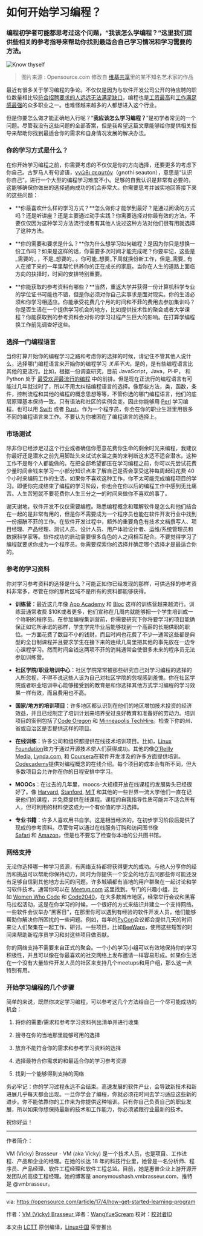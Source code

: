 
如何开始学习编程？
======================================================

### 编程初学者可能都思考过这个问题，“我该怎么学编程？”这里我们提供些相关的参考指导来帮助你找到最适合自己学习情况和学习需要的方法。


![Know thyself](https://opensource.com/sites/default/files/styles/image-full-size/public/u23316/roman-know-thyself-osdc-lead.png?itok=oWuH8hRr "Know thyself")


>图片来源 : Opensource.com 修改自 [维基共享][20]里的某不知名艺术家的作品 


最近有很多关于学习编程的争论。不仅仅是因为与软件开发公司公开的待应聘的职位数量相比较[符合招聘要求的人远远无法满足缺口][21]，编程也是[工资最高][22]和[工作满足感最强][23]的众多职业之一。也难怪越来越多的人都想进入这个行业。


但是你要怎么做才能正确地入行呢？“**我应该怎么学习编程？**”是初学者常见的一个问题。尽管我没有这些问题的全部答案，但是我希望这篇文章能够给你提供相关指导来帮助你找到最适合你的需求和自身情况发展的解决办法。


### 你的学习方式是什么？




在你开始学习编程之前，你需要考虑的不仅仅是你的方向选择，还要更多的考虑下你自己。古罗马人有句谚语，[γνῶθι σεαυτόν][24]（gnothi seauton），意思是“认识你自己”。进行一个大型的编程学习难度不小。足够的自我认识是非常有必要的，这能够确保你做出的选择通向成功的机会非常大。你需要思考并诚实地回答接下来的这些问题：


*   **你最喜欢什么样的学习方式？**怎么做你才能学到最好？是通过阅读的方式吗？还是听讲座？还是主要通过动手实践？你需要选择对你最有效的方法。不要仅仅因为这种学习方法流行或者有其他人说过这种方法对他们很有用就选择了这种方法。


*	**你的需要和要求是什么？**你为什么想学习如何编程？是因为你只是想换一份工作吗？如果是这样的话，你需要多次时间才能完成呢？你要牢记，这些是_需要的_ ，不是_想要的_ 。你可能_想要_下周就换份新工作，但是_需要_ 有人在接下来的一年里帮忙供养你的正在成长的家庭。当你在人生的道路上面临方向的抉择时，时间的安排特别重要。 


*	**你能获取的参考资料有哪些？**当然，重返大学并获得一份计算机科学专业的学位证书可能也不错，但是你必须对你自己实事求是面对现实。你的生活必须和你学习相适应。你能承受花费几个月的时间和不菲的费用去参加集训吗？你是否生活在一个提供学习机会的地方，比如提供技术性的聚会或者大学课程？你能获取到的参考资料会对你的学习过程产生巨大的影响。在打算学编程换工作前先调查好这些。   


### 选择一门编程语言


当你打算开始你的编程学习之路和考虑你的选择的时候，请记住不管其他人说什么，选择哪门编程语言来开始你的编程学习 _关系不大_。是的，是有些编程语言比其他的更流行。比如，根据一份调查研究，目前 JavaScript，Java，PHP， 和 Python 处于 [最受欢迎最流行的编程][25] 中的前排。但是现在正流行的编程语言有可能过几年就过时了，所以不用太纠结编程语言的选择。像那些方法，类，函数，条件，控制流程和其他的编程的概念思想等等，不管你选的哪门编程语言，他们的底层原理基本保持一致。只有语法和社区的实例会变。因此你能够用 [Perl][26] 学习编程，也可以用 [Swift][27] 或者 [Rust][28]。作为一个程序员，你会在你的职业生涯里用很多不同的编程语言来工作。不要认为你被困在了编程语言的选择上。 




### 市场测试


除非你已经涉足过这个行业或者确信你愿意花费你生命的剩余时光来编程，我建议你最好还是潜水之前先用脚趾头来试试水温之类的来判断这水适不适合潜水。这种工作不是每个人都能做的。在把全部希望都压在学习编程之前，你可以先尝试花费少量时间金钱来学习一小部分知识点来了解自己是否会享受这种每周起码花费 40 个小时来编码工作的生活。如果你不喜欢这种工作，你不太可能完成编程项目的学习。即便你完成结束了编程的学习阶段，你也会在你以后的编程工作中感到无比痛苦。人生苦短就不要花费你人生三分之一的时间来做你不喜欢的事了。　


谢天谢地，软件开发不仅仅需要编程。熟悉编程概念和理解软件是怎么和他们结合在一起的是非常有用的，但是你不需要成为一个程序员也能在软件开发行业中找到一份报酬不菲的工作。在软件开发过程中，额外的重要角色有技术文档撰写人、项目经理、产品经理、测试人员、设计人员、用户体验设计者、运维/系统管理员和数据科学家等。软件成功的启动需要很多角色的人之间相互配合。不要觉得学习了编程就要求你成为一个程序员。你需要探索你的选择并确定哪个选择才是最适合你的。


### 参考的学习资料


你对学习参考资料的选择是什么？可能正如你已经发现的那样，可供选择的参考资料非常多，尽管在你的那片区域不是所有的资料都能够获得。


* **训练营**：最近这几年像 [App Academy][5] 和 [Bloc][6] 这样的训练营越来越流行。训练营通常收费 $10K或者更多，他们宣称在几周内就能够把一个学生培训成一个称职的程序员。在参加编程集训营前，你需要研究下你将要学习的项目能确保正如它所承诺的那样，学生学完毕业后能够找到一个高薪的长期供职的职位。一方面花费了数目不小的钱财，而且时间也花费了不少—通常这些都是典型的全日制课程并且要求学生在接下来的连续几周里把其他的事先放在一边专心课程学习。然而时间金钱这两项不菲的消耗通常会使很多未来的程序员无法参加训练营。


*	**社区学院/职业培训中心**：社区学院常常被那些研究自己对学习编程的选择的人所忽视，不得不说这些人该为自己对社区学院的忽视感到羞愧。你在社区学院或者职业培训中心能够接受到的教育是和你选择其他方式学习编程的学习效果一样有效，而且费用也不高。


*	**国家/地方的培训项目**：许多地区都认识到在他们的地区增加技术投资的经济效益，并且已经制定了培训计划来培养受过良好教育和准备好的劳动力。培训项目的案例包括了[Code Oregon][7] 和 [Minneapolis TechHire][8]。检查下你的州、省或自治区是否提供这样的项目。


*	**在线训练**：许多公司和组织都提供在线技术培训项目。比如，[Linux Foundation][9]致力于通过开源技术使人们获得成功。其他的像[O'Reilly Media][10], [Lynda.com][11], 和 [Coursera][12]在软件开发涉及的许多方面提供培训。[Codecademy][13]提供对编程概念的在线介绍。每个项目的成本会有所不同，但大多数项目会允许你在你的日程安排中学习。


*	**MOOCs**：在过去的几年里，moocs-大规模开放在线课程的发展势头已经很好了。像 [Harvard][14], [Stanford][15], [MIT][16] 和其他的一些世界一流大学他们一直在记录他们的课程，并免费提供在线课程。课程的自我指导性质可能并不适合所有人，但可利用的材料使这成为一个有价值的学习选择。


*	**专业书籍**：许多人喜欢用书自学。这是相当经济的，在初步学习阶段后提供了现成的参考资料。尽管你可以通过在线服务订购和访问图书像[Safari][17] 和 [Amazon][18]，但是也不要忘了检查你本地的公共图书馆。


###	网络支持


无论你选择哪一种学习资源，有网络支持都将获得更大的成功。与他人分享你的经历和挑战可以帮助你保持动力，同时为你提供一个安全的地方去问那些你可能还没有足够自信到其他地方去问的问题。许多城镇都有当地的用户群聚在一起讨论和学习软件技术。通常你可以在 [Meetup.com][29] 这里找到。专门的兴趣小组，比如 [Women Who Code][30] 和 [Code2040][31]，在大多数城市地区，经常举行会议和黑客马拉松活动，这是在你学习的时候，一个很好的方式来结识并建立一个支持网络。一些软件会议举办“黑客日”，在那里你可以遇到有经验的软件开发人员，他们能够帮助你解决你所困扰的一些问题。例如，每年的[PyCon][32]会议都会提供几天的时间来让人们聚集在一起工作、研讨。一些项目，比如[BeeWare][33]，使用这些短暂的时间来帮助新程序员学习和对这些项目做贡献。


你的网络支持不需要来自正式的聚会。一个小的学习小组可以有效地保持你的学习积极性，并且可以像在你最喜欢的社交网络上发布邀请一样容易形成。如果你生活在一个没有大量软件开发人员的社区来支持几个meetups和用户组，那么这一点特别有用。


### 开始学习编程的几个步骤



简单的来说，既然你决定学习编程，可以参考这几个方法给自己一个尽可能成功的机会：

1.  将你的需要/需求和参考学习资料列出清单并进行收集

2.  搜寻在你的当地那里能够可用的选择

3.  放弃不能符合你的需求和参考学习资料的选择

4.  选择最符合你需求的和最适合你的学习参考资源

5.  找到一个能够得到支持的网络


务必牢记：你的学习过程永远不会结束。高速发展的软件产业，会导致新技术和新进展几乎每天都会出现。一旦你学会了编程，你就必须花时间去学习适应这些新的进步。你不能依靠你的工作来为你提供这种培训。只有你自己负责自己的职业发展，所以如果你想保持最新的技术和工作能力，你必须紧跟行业最新的技术。


祝你好运！

--------------------------------------------------------------------------------

作者简介：


VM (Vicky) Brasseur - VM (aka Vicky) 是一个技术人员，也是项目、工作进程、产品和企业的经理。在她的长达 18 年的科技行业里，她曾是一名分析师、程序员、产品经理、软件工程经理和软件工程总监。目前，她是惠普企业上游开源开发团队的高级工程经理。她的博客是 anonymoushash.vmbrasseur.com，推特是 @vmbrasseur。　





--------

via: https://opensource.com/article/17/4/how-get-started-learning-program

作者：[VM (Vicky) Brasseur  ][a]
译者：[WangYueScream](https://github.com/WangYueScream)
校对：[校对者ID](https://github.com/校对者ID)

本文由 [LCTT](https://github.com/LCTT/TranslateProject) 原创编译，[Linux中国](https://linux.cn/) 荣誉推出

[a]:https://opensource.com/users/vmbrasseur
[1]:https://opensource.com/tags/python?src=programming_resource_menu
[2]:https://opensource.com/tags/javascript?src=programming_resource_menu
[3]:https://opensource.com/tags/perl?src=programming_resource_menu
[4]:https://developers.redhat.com/?intcmp=7016000000127cYAAQ&src=programming_resource_menu
[5]:https://www.appacademy.io/
[6]:https://www.bloc.io/
[7]:http://codeoregon.org/
[8]:http://www.minneapolismn.gov/cped/metp/TechHire#start
[9]:https://training.linuxfoundation.org/
[10]:http://shop.oreilly.com/category/learning-path.do
[11]:https://www.lynda.com/
[12]:https://www.coursera.org/
[13]:https://www.codecademy.com/
[14]:https://www.edx.org/school/harvardx
[15]:http://online.stanford.edu/courses
[16]:https://ocw.mit.edu/index.htm
[17]:https://www.safaribooksonline.com/
[18]:https://amazon.com/
[19]:https://opensource.com/article/17/4/how-get-started-learning-program?rate=txl_aE6F2oOUSgQDveWFtrPWIbA1ULFwfOp017zV35M
[20]:https://commons.wikimedia.org/wiki/File:Roman-mosaic-know-thyself.jpg
[21]:http://www.techrepublic.com/article/report-40-of-employers-worldwide-face-talent-shortages-driven-by-it/
[22]:http://web.archive.org/web/20170328065655/http://www.businessinsider.com/highest-paying-jobs-in-america-2017-3/#-25
[23]:https://stackoverflow.com/insights/survey/2017/#career-satisfaction
[24]:https://en.wikipedia.org/wiki/Know_thyself
[25]:https://stackoverflow.com/insights/survey/2017/#most-popular-technologies
[26]:https://learn.perl.org/tutorials/
[27]:http://shop.oreilly.com/product/0636920045946.do
[28]:https://doc.rust-lang.org/book/
[29]:https://www.meetup.com/
[30]:https://www.womenwhocode.com/
[31]:http://www.code2040.org/
[32]:https://us.pycon.org/
[33]:http://pybee.org/
[34]:https://opensource.com/user/10683/feed
[35]:https://opensource.com/article/17/4/how-get-started-learning-program#comments
[36]:https://opensource.com/users/vmbrasseur
